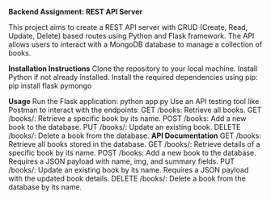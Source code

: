 **Backend Assignment: REST API Server**


This project aims to create a REST API server with CRUD (Create, Read, Update, Delete) based routes using Python and Flask framework. The API allows users to interact with a MongoDB database to manage a collection of books.

**Installation Instructions**
Clone the repository to your local machine.
Install Python if not already installed.
Install the required dependencies using pip:
pip install flask pymongo

**Usage**
Run the Flask application:
python app.py
Use an API testing tool like Postman to interact with the endpoints:
GET /books: Retrieve all books.
GET /books/<name>: Retrieve a specific book by its name.
POST /books: Add a new book to the database.
PUT /books/<name>: Update an existing book.
DELETE /books/<name>: Delete a book from the database.
**API Documentation**
GET /books: Retrieve all books stored in the database.
GET /books/<name>: Retrieve details of a specific book by its name.
POST /books: Add a new book to the database. Requires a JSON payload with name, img, and summary fields.
PUT /books/<name>: Update an existing book by its name. Requires a JSON payload with the updated book details.
DELETE /books/<name>: Delete a book from the database by its name.
